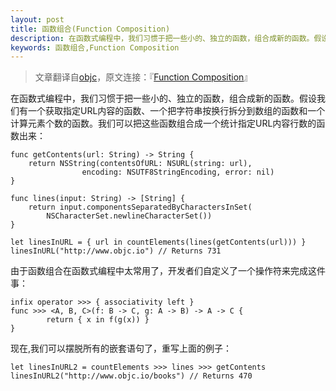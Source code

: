 ```yaml
---
layout: post
title: 函数组合(Function Composition)
description: 在函数式编程中，我们习惯于把一些小的、独立的函数，组合成新的函数。假设我们有一个获取指定URL内容的函数、一个把字符串按换行拆分到数组的函数和一个计算元素个数的函数。我们可以把这些函数组合成一个统计指定URL内容行数的函数出来...
keywords: 函数组合,Function Composition
---
```


>文章翻译自[objc](http://www.objc.io)，原文连接：『[Function Composition](http://www.objc.io/snippets/2.html)』

在函数式编程中，我们习惯于把一些小的、独立的函数，组合成新的函数。假设我们有一个获取指定URL内容的函数、一个把字符串按换行拆分到数组的函数和一个计算元素个数的函数。我们可以把这些函数组合成一个统计指定URL内容行数的函数出来：
	
	func getContents(url: String) -> String {
    	return NSString(contentsOfURL: NSURL(string: url), 
                    encoding: NSUTF8StringEncoding, error: nil)
	}

	func lines(input: String) -> [String] {
    	return input.componentsSeparatedByCharactersInSet(
            NSCharacterSet.newlineCharacterSet())
	}

	let linesInURL = { url in countElements(lines(getContents(url))) }
	linesInURL("http://www.objc.io") // Returns 731
	 
由于函数组合在函数式编程中太常用了，开发者们自定义了一个操作符来完成这件事：

	infix operator >>> { associativity left }
	func >>> <A, B, C>(f: B -> C, g: A -> B) -> A -> C {
    		return { x in f(g(x)) }
	}
现在,我们可以摆脱所有的嵌套语句了，重写上面的例子：

	let linesInURL2 = countElements >>> lines >>> getContents
	linesInURL2("http://www.objc.io/books") // Returns 470
	